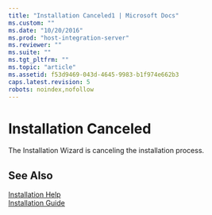 ```yaml
---
title: "Installation Canceled1 | Microsoft Docs"
ms.custom: ""
ms.date: "10/20/2016"
ms.prod: "host-integration-server"
ms.reviewer: ""
ms.suite: ""
ms.tgt_pltfrm: ""
ms.topic: "article"
ms.assetid: f53d9469-043d-4645-9983-b1f974e662b3
caps.latest.revision: 5
robots: noindex,nofollow
---
```

# Installation Canceled
The Installation Wizard is canceling the installation process.  
  
## See Also  
 [Installation Help](../install-and-config-guides/installation-help.md)   
 [Installation Guide](../install-and-config-guides/installation-guide.md)
